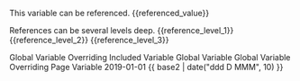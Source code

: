 <variable name="referenced_value">This variable can be referenced.</variable>
<variable name="finalized_value">{{referenced_value}}</variable>

<variable name="reference_level_1">References can be several levels deep.</variable>
<variable name="reference_level_2">{{reference_level_1}}</variable>
<variable name="reference_level_3">{{reference_level_2}}</variable>
<variable name="reference_level_4">{{reference_level_3}}</variable>

<variable name="global_variable_overriding_included_variable">Global Variable Overriding Included Variable</variable>
<variable name="global_variable">Global Variable</variable>
<variable name="page_global_variable_overriding_page_variable">Global Variable Overriding Page Variable</variable>
<variable from="variable.json"></variable>
<variable name="base2">2019-01-01</variable>
<variable name="formatted_date">{{ base2 | date("ddd D MMM", 10) }}</variable>
